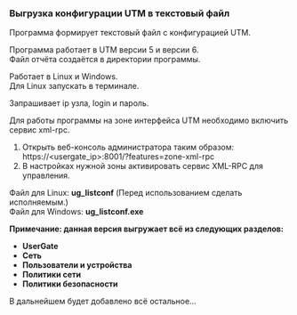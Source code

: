 <h3>Выгрузка конфигурации UTM в текстовый файл</h3>

Программа формирует текстовый файл с конфигурацией UTM.

Программа работает в UTM версии 5 и версии 6.<br>
Файл отчёта создаётся в директории программы.

Работает в Linux и Windows.<br>
Для Linux запускать в терминале.<br>

Запрашивает ip узла, login и пароль.

Для работы программы на зоне интерфейса UTM необходимо включить сервис xml-rpc.
1. Открыть веб-консоль администратора таким образом:
https://<usergate_ip>:8001/?features=zone-xml-rpc
2. В настройках нужной зоны активировать сервис XML-RPC для управления.

Файл для Linux: <b>ug_listconf</b> (Перед использованием сделать исполняемым.)<br>
Файл для Windows: <b>ug_listconf.exe

<b>Примечание:</b> данная версия выгружает всё из следующих разделов:
- UserGate
- Сеть
- Пользователи и устройства
- Политики сети
- Политики безопасности
</b>
В дальнейшем будет добавлено всё остальное...
